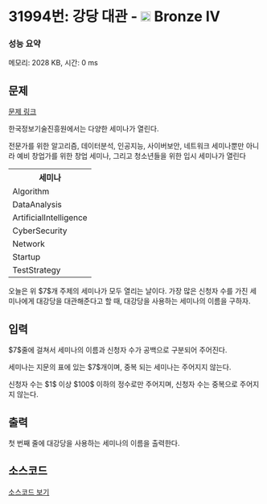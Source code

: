 # 31994번: 강당 대관 - <img src="https://static.solved.ac/tier_small/2.svg" style="height:20px" /> Bronze IV

<!-- performance -->
### 성능 요약
메모리: 2028 KB, 시간: 0 ms
<!-- end -->

## 문제

[문제 링크](https://boj.kr/31994)

<p>한국정보기술진흥원에서는 다양한 세미나가 열린다.</p>

<p>전문가를 위한 알고리즘, 데이터분석, 인공지능, 사이버보안, 네트워크 세미나뿐만 아니라 예비 창업가를 위한 창업 세미나, 그리고 청소년들을 위한 입시 세미나가 열린다</p>

<table class="table table-bordered table-center-30 th-center td-center">
<tbody>
<tr>
<th>세미나</th>
</tr>
<tr>
<td>Algorithm</td>
</tr>
<tr>
<td>DataAnalysis</td>
</tr>
<tr>
<td>ArtificialIntelligence</td>
</tr>
<tr>
<td>CyberSecurity</td>
</tr>
<tr>
<td>Network</td>
</tr>
<tr>
<td>Startup</td>
</tr>
<tr>
<td>TestStrategy</td>
</tr>
</tbody>
</table>

<p>오늘은 위 $7$개 주제의 세미나가 모두 열리는 날이다. 가장 많은 신청자 수를 가진 세미나에게 대강당을 대관해준다고 할 때, 대강당을 사용하는 세미나의 이름을 구하자.</p>

## 입력

<p>$7$줄에 걸쳐서 세미나의 이름과 신청자 수가 공백으로 구분되어 주어진다.</p>

<p>세미나는 지문의 표에 있는 $7$개이며, 중복 되는 세미나는 주어지지 않는다.</p>

<p>신청자 수는 $1$ 이상 $100$ 이하의 정수로만 주어지며, 신청자 수는 중복으로 주어지지 않는다.</p>

## 출력

<p>첫 번째 줄에 대강당을 사용하는 세미나의 이름을 출력한다.</p>

## 소스코드

[소스코드 보기](강당%20대관.cpp)